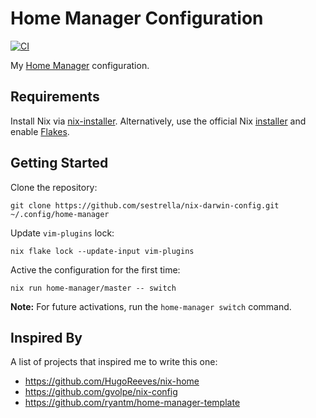 # Home Manager Configuration

[![CI](https://github.com/sestrella/home-manager.config/actions/workflows/ci.yml/badge.svg)](https://github.com/sestrella/home-manager.config/actions/workflows/ci.yml)

My [Home Manager](https://github.com/nix-community/home-manager) configuration.

## Requirements

Install Nix via
[nix-installer](https://github.com/DeterminateSystems/nix-installer).
Alternatively, use the official Nix
[installer](https://nixos.org/guides/install-nix.html) and enable
[Flakes](https://nixos.wiki/wiki/Flakes).

## Getting Started

Clone the repository:

```
git clone https://github.com/sestrella/nix-darwin-config.git ~/.config/home-manager
```

Update `vim-plugins` lock:

```
nix flake lock --update-input vim-plugins
```

Active the configuration for the first time:

```
nix run home-manager/master -- switch
```

**Note:** For future activations, run the `home-manager switch` command.

## Inspired By

A list of projects that inspired me to write this one:

- https://github.com/HugoReeves/nix-home
- https://github.com/gvolpe/nix-config
- https://github.com/ryantm/home-manager-template
